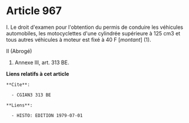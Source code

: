 # Article 967

I. Le droit d'examen pour l'obtention du permis de conduire les véhicules automobiles, les motocyclettes d'une cylindrée
supérieure à 125 cm3 et tous autres véhicules à moteur est fixé à 40 F [*montant*] (1).

II  (Abrogé)

1)  Annexe III, art. 313 BE.

**Liens relatifs à cet article**

	**Cite**:

	  - CGIAN3 313 BE

	**Liens**:

	  - HISTO: EDITION 1979-07-01
